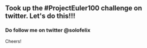 <h2>Took up the #ProjectEuler100 challenge on twitter. Let's do this!!!</h2>

<h3>Do follow me on twitter  @solofelix</h3>

Cheers!

